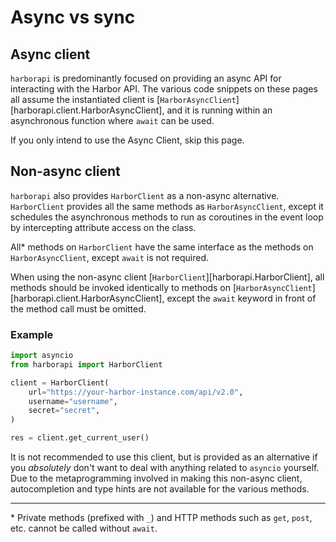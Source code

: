 # Async vs sync


## Async client

`harborapi` is predominantly focused on providing an async API for interacting with the Harbor API. The various code snippets on these pages all assume the instantiated client is [`HarborAsyncClient`][harborapi.client.HarborAsyncClient], and it is running within an asynchronous function where `await` can be used.

If you only intend to use the Async Client, skip this page.

## Non-async client

`harborapi` also provides `HarborClient` as a non-async alternative. `HarborClient` provides all the same methods as `HarborAsyncClient`, except it schedules the asynchronous methods to run as coroutines in the event loop by intercepting attribute access on the class.

All\* methods on `HarborClient` have the same interface as the methods on `HarborAsyncClient`, except `await` is not required.

When using the non-async client [`HarborClient`][harborapi.HarborClient], all methods should be invoked identically to methods on [`HarborAsyncClient`][harborapi.client.HarborAsyncClient], except the `await` keyword in front of the method call must be omitted.

### Example

```py
import asyncio
from harborapi import HarborClient

client = HarborClient(
    url="https://your-harbor-instance.com/api/v2.0",
    username="username",
    secret="secret",
)

res = client.get_current_user()
```

It is not recommended to use this client, but is provided as an alternative if you _absolutely_ don't want to deal with anything related to `asyncio` yourself. Due to the metaprogramming involved in making this non-async client, autocompletion and type hints are not available for the various methods.

---

\* Private methods (prefixed with `_`) and HTTP methods such as `get`, `post`, etc. cannot be called without `await`.
